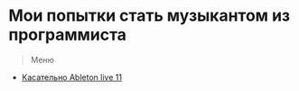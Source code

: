 # Мои попытки стать музыкантом из программиста

> Меню

- [Касательно Ableton live 11](sequencers/ableton.md)
